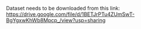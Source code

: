 Dataset needs to be downloaded from this link:
https://drive.google.com/file/d/1BETJrPTu4ZUmSwT-BgYgxwKhWb8Mpcp_/view?usp=sharing
